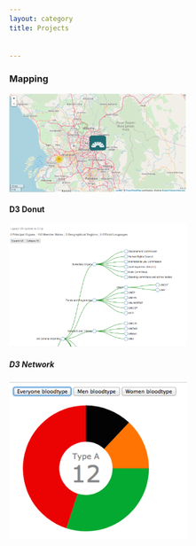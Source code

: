```yaml
---
layout: category
title: Projects


---
```


### Mapping

<p float="center"><img src="assets/images/map.png" width=320px,height-320px></p>
  
#### D3 Donut

<p float="center"><img src="assets/images/d3network.png"width=320px,height-320px></p>
                       
##### D3 Network       
<p float="center"><img src="assets/images/d3donut.png"width=320px,height-320px></p>
